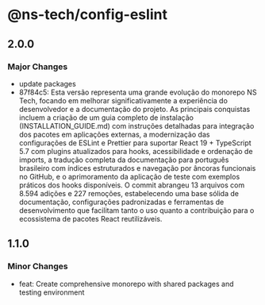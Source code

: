 # @ns-tech/config-eslint

## 2.0.0

### Major Changes

- update packages
- 87f84c5: Esta versão representa uma grande evolução do monorepo NS Tech, focando em melhorar significativamente a experiência do desenvolvedor e a documentação do projeto. As principais conquistas incluem a criação de um guia completo de instalação (INSTALLATION_GUIDE.md) com instruções detalhadas para integração dos pacotes em aplicações externas, a modernização das configurações de ESLint e Prettier para suportar React 19 + TypeScript 5.7 com plugins atualizados para hooks, acessibilidade e ordenação de imports, a tradução completa da documentação para português brasileiro com índices estruturados e navegação por âncoras funcionais no GitHub, e o aprimoramento da aplicação de teste com exemplos práticos dos hooks disponíveis. O commit abrangeu 13 arquivos com 8.594 adições e 227 remoções, estabelecendo uma base sólida de documentação, configurações padronizadas e ferramentas de desenvolvimento que facilitam tanto o uso quanto a contribuição para o ecossistema de pacotes React reutilizáveis.

## 1.1.0

### Minor Changes

- feat: Create comprehensive monorepo with shared packages and testing environment
